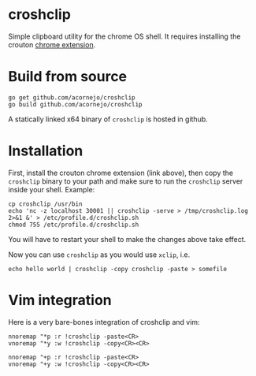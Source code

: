 # croshclip

Simple clipboard utility for the chrome OS shell. It requires installing
the crouton [chrome extension](https://chrome.google.com/webstore/detail/crouton-integration/gcpneefbbnfalgjniomfjknbcgkbijom).

# Build from source

```
go get github.com/acornejo/croshclip
go build github.com/acornejo/croshclip
```

A statically linked x64 binary of `croshclip` is hosted in github.

# Installation

First, install the crouton chrome extension (link above), then copy the
`croshclip` binary to your path and make sure to run the `croshclip`
server inside your shell. Example:

```
cp croshclip /usr/bin
echo 'nc -z localhost 30001 || croshclip -serve > /tmp/croshclip.log 2>&1 &' > /etc/profile.d/croshclip.sh
chmod 755 /etc/profile.d/croshclip.sh
```

You will have to restart your shell to make the changes above take
effect.

Now you can use `croshclip` as you would use `xclip`, i.e.

`
echo hello world | croshclip -copy
croshclip -paste > somefile
`

# Vim integration

Here is a very bare-bones integration of croshclip and vim:


```
nnoremap "*p :r !croshclip -paste<CR>
vnoremap "*y :w !croshclip -copy<CR><CR>

nnoremap "+p :r !croshclip -paste<CR>
vnoremap "+y :w !croshclip -copy<CR><CR>
```
